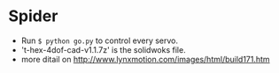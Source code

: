 # Spider

* Run `$ python go.py` to control every servo.
* 't-hex-4dof-cad-v1.1.7z' is the solidwoks file.
* more ditail on http://www.lynxmotion.com/images/html/build171.htm


